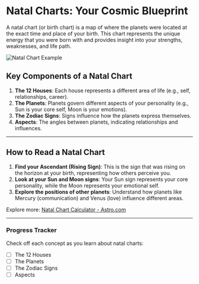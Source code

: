 # Natal Charts: Your Cosmic Blueprint

A natal chart (or birth chart) is a map of where the planets were located at the exact time and place of your birth. This chart represents the unique energy that you were born with and provides insight into your strengths, weaknesses, and life path.

![Natal Chart Example](https://images.pexels.com/photos/959027/pexels-photo-959027.jpeg?auto=compress&cs=tinysrgb&dpr=2&h=650&w=940)

## Key Components of a Natal Chart

1. **The 12 Houses**: Each house represents a different area of life (e.g., self, relationships, career).
2. **The Planets**: Planets govern different aspects of your personality (e.g., Sun is your core self, Moon is your emotions).
3. **The Zodiac Signs**: Signs influence how the planets express themselves.
4. **Aspects**: The angles between planets, indicating relationships and influences.

---

## How to Read a Natal Chart

1. **Find your Ascendant (Rising Sign)**: This is the sign that was rising on the horizon at your birth, representing how others perceive you.
2. **Look at your Sun and Moon signs**: Your Sun sign represents your core personality, while the Moon represents your emotional self.
3. **Explore the positions of other planets**: Understand how planets like Mercury (communication) and Venus (love) influence different areas.

Explore more: [Natal Chart Calculator - Astro.com](https://astro.cafeastrology.com/natal.php)

---

### Progress Tracker

Check off each concept as you learn about natal charts:

-   [ ] The 12 Houses
-   [ ] The Planets
-   [ ] The Zodiac Signs
-   [ ] Aspects
